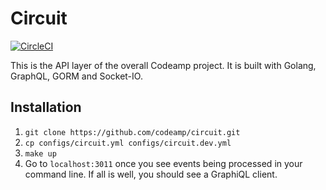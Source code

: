# Circuit
[![CircleCI](https://circleci.com/gh/codeamp/circuit.svg?style=svg)](https://circleci.com/gh/codeamp/circuit)

This is the API layer of the overall Codeamp project. It is built with Golang, GraphQL, GORM and Socket-IO.


## Installation

1. `git clone https://github.com/codeamp/circuit.git`
2. `cp configs/circuit.yml configs/circuit.dev.yml`
3. `make up`
4. Go to `localhost:3011` once you see events being processed in your command line. If all is well, you should see a GraphiQL client.
